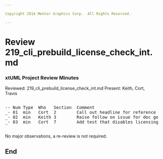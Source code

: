 ```yaml
---

Copyright 2014 Mentor Graphics Corp.  All Rights Reserved.

---
```


# Review 219_cli_prebuild_license_check_int.md
### xtUML Project Review Minutes

Reviewed: 219_cli_prebuild_license_check_int.md
Present: Keith, Cort, Travis  

<pre>

-- Num Type  Who   Section  Comment
_- 01  min   Cort  2        Call out headline for reference 3
_- 02  min   Keith 3        Raise follow on issue for doc gen licensing
_- 03  min   Cort  7        Add test that disables licensing and see it fail

</pre>
   
No major observations, a re-review is not required.


End
---
